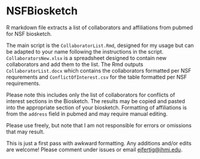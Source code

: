 # NSFBiosketch

R markdown file extracts a list of collaborators and affiliations from pubmed for NSF biosketch. 

The main script is the `CollaboratorList.Rmd`, designed for my usage but can be adapted to your name following the instructions in the script. `CollaboratorsNew.xlsx` is a spreadsheet designed to contain new collaborators and add them to the list. The Rmd outputs `CollaboratorList.docx` which contains the collaborators formatted per NSF requrements and `ConflictOfInterest.csv` for the table formatted per NSF requirements.

Please note this includes only the list of collaborators for conflicts of interest sections in the Biosketch. The results may be copied and pasted into the appropriate section of your biosketch. Formatting of affiliations is from the `address` field in pubmed and may require manual editing.

Please use freely, but note that I am not responsible for errors or omissions that may result.

This is just a first pass with awkward formatting. Any additions and/or edits are welcome! Please comment under issues or email ejfertig@jhmi.edu.
